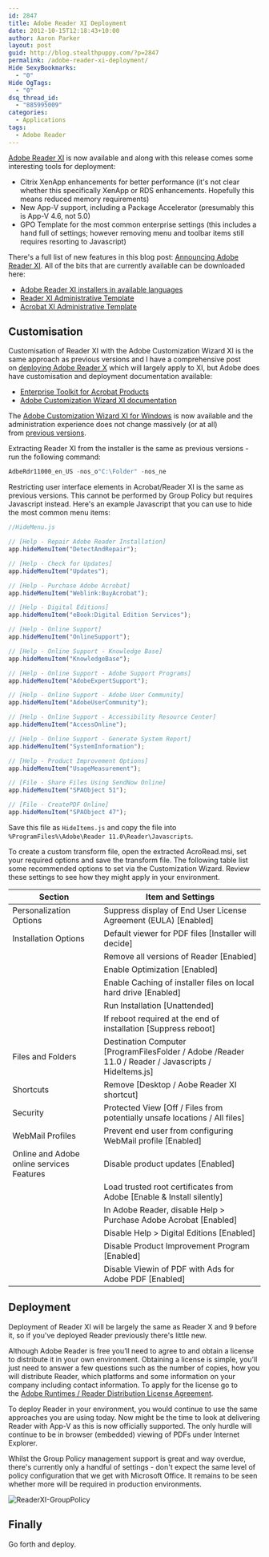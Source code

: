 ```yaml
---
id: 2847
title: Adobe Reader XI Deployment
date: 2012-10-15T12:18:43+10:00
author: Aaron Parker
layout: post
guid: http://blog.stealthpuppy.com/?p=2847
permalink: /adobe-reader-xi-deployment/
Hide SexyBookmarks:
  - "0"
Hide OgTags:
  - "0"
dsq_thread_id:
  - "885995009"
categories:
  - Applications
tags:
  - Adobe Reader
---
```

[Adobe Reader XI](http://get.adobe.com/reader/) is now available and along with this release comes some interesting tools for deployment:

  * Citrix XenApp enhancements for better performance (it's not clear whether this specifically XenApp or RDS enhancements. Hopefully this means reduced memory requirements)
  * New App-V support, including a Package Accelerator (presumably this is App-V 4.6, not 5.0)
  * GPO Template for the most common enterprise settings (this includes a hand full of settings; however removing menu and toolbar items still requires resorting to Javascript)

There's a full list of new features in this blog post: [Announcing Adobe Reader XI](http://blogs.adobe.com/adobereader/2012/10/announcing-adobe-reader-xi.html). All of the bits that are currently available can be downloaded here:

  * [Adobe Reader XI installers in available languages](ftp://ftp.adobe.com/pub/adobe/reader/win/11.x/11.0.00/)
  * [Reader XI Administrative Template](ftp://ftp.adobe.com/pub/adobe/reader/win/11.x/11.0.00/misc/ReaderADMTemplate.zip)
  * [Acrobat XI Administrative Template](ftp://ftp.adobe.com/pub/adobe/acrobat/win/11.x/11.0.00/misc/AcrobatADMTemplate.zip)

## Customisation

Customisation of Reader XI with the Adobe Customization Wizard XI is the same approach as previous versions and I have a comprehensive post on [deploying Adobe Reader X]({{site.baseurl}}/deployment/deploying-adobe-reader-x/) which will largely apply to XI, but Adobe does have customisation and deployment documentation available:

  * [Enterprise Toolkit for Acrobat Products](http://www.adobe.com/devnet-docs/acrobatetk/#)
  * [Adobe Customization Wizard XI documentation](http://www.adobe.com/devnet-docs/acrobatetk/tools/Wizard/Customization%20Wizard%2011%20for%20Windows.pdf)

The [Adobe Customization Wizard XI for Windows](http://www.adobe.com/support/downloads/thankyou.jsp?ftpID=5515&fileID=5526) is now available and the administration experience does not change massively (or at all) from [previous versions]({{site.baseurl}}/deployment/deploying-adobe-reader-x/).

Extracting Reader XI from the installer is the same as previous versions - run the following command:

```powershell
AdbeRdr11000_en_US -nos_o"C:\Folder" -nos_ne
```

Restricting user interface elements in Acrobat/Reader XI is the same as previous versions. This cannot be performed by Group Policy but requires Javascript instead. Here's an example Javascript that you can use to hide the most common menu items:

```javascript
//HideMenu.js

// [Help - Repair Adobe Reader Installation]  
app.hideMenuItem("DetectAndRepair");

// [Help - Check for Updates]  
app.hideMenuItem("Updates");

// [Help - Purchase Adobe Acrobat]  
app.hideMenuItem("Weblink:BuyAcrobat");

// [Help - Digital Editions]  
app.hideMenuItem("eBook:Digital Edition Services");

// [Help - Online Support]  
app.hideMenuItem("OnlineSupport");

// [Help - Online Support - Knowledge Base]  
app.hideMenuItem("KnowledgeBase");

// [Help - Online Support - Adobe Support Programs]  
app.hideMenuItem("AdobeExpertSupport");

// [Help - Online Support - Adobe User Community]  
app.hideMenuItem("AdobeUserCommunity");

// [Help - Online Support - Accessibility Resource Center]  
app.hideMenuItem("AccessOnline");

// [Help - Online Support - Generate System Report]  
app.hideMenuItem("SystemInformation");

// [Help - Product Improvement Options]  
app.hideMenuItem("UsageMeasurement");

// [File - Share Files Using SendNow Online]  
app.hideMenuItem("SPAObject 51");

// [File - CreatePDF Online]  
app.hideMenuItem("SPAObject 47");
```

Save this file as `HideItems.js` and copy the file into `%ProgramFiles%\Adobe\Reader 11.0\Reader\Javascripts`.

To create a custom transform file, open the extracted AcroRead.msi, set your required options and save the transform file. The following table list some recommended options to set via the Customization Wizard. Review these settings to see how they might apply in your environment.

|Section|Item and Settings                                                                                   |
|-------|----------------------------------------------------------------------------------------------------|
|Personalization Options|Suppress display of End User License Agreement (EULA) [Enabled]                                     |
|Installation Options|Default viewer for PDF files [Installer will decide]                                                |
|       |Remove all versions of Reader [Enabled]                                                             |
|       |Enable Optimization [Enabled]                                                                       |
|       |Enable Caching of installer files on local hard drive [Enabled]                                     |
|       |Run Installation [Unattended]                                                                       |
|       |If reboot required at the end of installation [Suppress reboot]                                     |
|Files and Folders|Destination Computer [ProgramFilesFolder / Adobe /Reader 11.0 / Reader / Javascripts / HideItems.js]|
|Shortcuts|Remove [Desktop / Aobe Reader XI shortcut]                                                          |
|Security|Protected View [Off / Files from potentially unsafe locations / All files]                          |
|WebMail Profiles|Prevent end user from configuring WebMail profile [Enabled]                                         |
|Online and Adobe online services Features|Disable product updates [Enabled]                                                                   |
|       |Load trusted root certificates from Adobe [Enable & Install silently]                               |
|       |In Adobe Reader, disable Help > Purchase Adobe Acrobat [Enabled]                                    |
|       |Disable Help > Digital Editions [Enabled]                                                           |
|       |Disable Product Improvement Program [Enabled]                                                       |
|       |Disable Viewin of PDF with Ads for Adobe PDF [Enabled]                                              |

## Deployment

Deployment of Reader XI will be largely the same as Reader X and 9 before it, so if you've deployed Reader previously there's little new.

Although Adobe Reader is free you’ll need to agree to and obtain a license to distribute it in your own environment. Obtaining a license is simple, you’ll just need to answer a few questions such as the number of copies, how you will distribute Reader, which platforms and some information on your company including contact information. To apply for the license go to the [Adobe Runtimes / Reader Distribution License Agreement](http://www.adobe.com/go/rdr_apply_dist).

To deploy Reader in your environment, you would continue to use the same approaches you are using today. Now might be the time to look at delivering Reader with App-V as this is now officially supported. The only hurdle will continue to be in browser (embedded) viewing of PDFs under Internet Explorer.

Whilst the Group Policy management support is great and way overdue, there's currently only a handful of settings - don't expect the same level of policy configuration that we get with Microsoft Office. It remains to be seen whether more will be required in production environments.

![ReaderXI-GroupPolicy]({{site.baseurl}}/media/2012/10/ReaderXI-GroupPolicy.png)

## Finally

Go forth and deploy.
